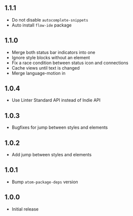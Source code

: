## 1.1.1

- Do not disable `autocomplete-snippets`
- Auto install `flow-ide` package

## 1.1.0

- Merge both status bar indicators into one
- Ignore style blocks without an element
- Fix a race condition between status icon and connections
- Cache views until text is changed
- Merge language-motion in

## 1.0.4

- Use Linter Standard API instead of Indie API

## 1.0.3

- Bugfixes for jump between styles and elements

## 1.0.2

- Add jump between styles and elements

## 1.0.1

- Bump `atom-package-deps` version

## 1.0.0

- Initial release
